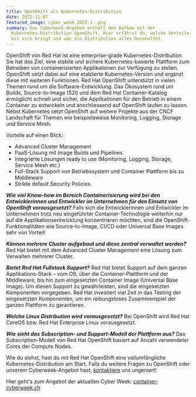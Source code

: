 ```yaml
---
title: OpenShift als Kubernetes-Distribution
date: 2022-11-07
featured_image: cyber_week_2022-1-.png
summary: Das Cyberweek-Angebot enthält den Aufbau mit der
  Kubernetes-Distribution OpenShift. Hier erfährst du, welche Vorteile OpenShift
  mit sich bringt und was die Distribution alles beinhaltet.
---
```

OpenShift von Red Hat ist eine enterprise-grade Kubernetes-Distribution. Sie hat das Ziel, eine stabile und sichere Kubernetes-basierte Plattform zum Betreiben von containerisierten Applikationen zur Verfügung zu stellen. OpenShift setzt dabei auf eine etablierte Kubernetes-Version und ergänzt diese mit weiteren Funktionen. Red Hat OpenShift unterstützt in vielen Themen rund um die Software-Entwicklung. Das Ökosystem rund um Builds, Source-to-Image (S2I) und dem Red Hat Container-Katalog ermöglicht schnell und sicher, die Applikationen für den Betrieb in einem Container zu entwickeln und anschliessend auf OpenShift laufen zu lassen. Nebst Kubernetes setzt OpenShift auf weitere Projekte aus der CNCF Landschaft für Themen wie beispielsweise Monitoring, Logging, Storage und Service Mesh.

Vorteile auf einen Blick:

* Advanced Cluster Management
* PaaS-Lösung mit Image Builds und Pipelines
* Integrierte Lösungen ready to use (Monitoring, Logging, Storage, Service Mesh etc.)
* Full-Stack Support von Betriebssystem und Container Plattform bis zu Middleware
* Strikte default Security Policies

***Wie viel Know-how im Bereich Containerisierung wird bei den Entwicklerinnen und Entwickler im Unternehmen für den Einsatz von OpenShift vorausgesetzt?***
Falls sich die Entwicklerinnen und Entwickler im Unternehmen trotz neu eingeführter Container-Technologie weiterhin nur auf die Applikationsentwicklung konzentrieren möchten, sind die OpenShift-Funktionalitäten wie Source-to-Image, CI/CD oder Universal Base Images sehr von Vorteil!

***Können mehrere Cluster aufgebaut und diese zentral verwaltet werden?***
Red Hat bietet mit dem Advanced Cluster Management eine Lösung zum Verwalten mehrerer Cluster.

***Bietet Red Hat Fullstack Support?***
Red Hat bietet Support auf dem ganzen Applikations-Stack – vom OS, über die Container-Plattform und der Middleware, bis hin zum eingesetzten Container Image (Universal Base Image). Um diesen Support zu gewährleisten, sind die eingesetzten Komponenten vorgegeben. Red Hat investiert viel Zeit in das Testing der eingesetzten Komponenten, um ein reibungsloses Zusammenspiel der ganzen Plattform zu garantieren.

***Welche Linux Distribution wird vorausgesetzt?***
Bei OpenShift wird Red Hat CoreOS bzw. Red Hat Enterprise Linux vorausgesetzt.

***Wie sieht das Subscription- und Support-Modell der Plattform aus?***
Das Subscription-Modell von Red Hat OpenShift basiert auf Anzahl verwendeter Cores der Compute Nodes. 

Wie du siehst, hast du mit Red Hat OpenShift eine vollumfängliche Kubernetes-Distribution am Start. Falls du weitere Fragen zu OpenShift oder unserem Cyberweek-Angebot hast, [kontaktiere](mailto:hello@appuio.ch) uns ungeniert! 

Hier geht's zum Angebot der aktuellen Cyber Week: [container-cyberweek.ch](container-cyberweek.ch)
